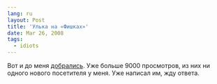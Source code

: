 ```yaml
---
lang: ru
layout: Post
title: 'Улька на «Фишках»'
date: Mar 26, 2008
tags:
  - idiots
---
```


Вот и до меня [добрались](http://www.fishki.net/comment.php?id=32981). Уже больше 9000 просмотров, из них ни одного нового посетителя у меня. Уже написал им, жду ответа.
